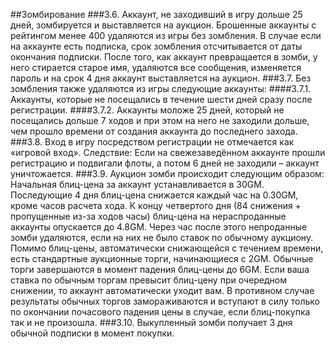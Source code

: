 ﻿##Зомбирование
###3.6.
Аккаунт, не заходивший в игру дольше 25 дней, зомбируется и выставляется на аукцион. Брошенные аккаунты с рейтингом менее 400 удаляются из игры без зомбления. В случае если на аккаунте есть подписка, срок зомбления отсчитывается от даты окончания подписки. После того, как аккаунт превращается в зомби, у него стирается старое имя, удаляются все сообщения, изменяется пароль и на срок 4 дня аккаунт выставляется на аукцион.
###3.7.
Без зомбления также удаляются из игры следующие аккаунты:
####3.7.1.
Аккаунты, которые не посещались в течение шести дней сразу после регистрации.
####3.7.2.
Аккаунты моложе 25 дней, который не посещались дольше 7 ходов и при этом на него не заходили дольше, чем прошло времени от создания аккаунта до последнего захода.
###3.8.
Вход в игру посредством регистрации не отмечается как «игровой вход». Следствие: Если на свежезаведённом аккаунте прошли регистрацию и подвигали флоты, а потом 6 дней не заходили – аккаунт уничтожается.
###3.9.
Аукцион зомби происходит следующим образом: Начальная блиц-цена за аккаунт устанавливается в 30GM. Последующие 4 дня блиц-цена снижается каждый час на 0.30GM, кроме часов расчета хода. К концу четвертого дня (84 снижения + пропущенные из-за ходов часы) блиц-цена на нераспроданные аккаунты опускается до 4.8GM. Через час после этого непроданные зомби удаляются, если на них не было ставок по обычному аукциону. Помимо блиц-цены, автоматически снижающейся с течением времени, есть стандартные аукционные торги, начинающиеся с 2GM. Обычные торги завершаются в момент падения блиц-цены до 6GM. Если ваша ставка по обычным торгам превысит блиц-цену при очередном снижении, то аккаунт автоматически уходит вам. В противном случае результаты обычных торгов замораживаются и вступают в силу только по окончании почасового падения цены в случае, если блиц-покупка так и не произошла.
###3.10.
Выкупленный зомби получает 3 дня обычной подписки в момент покупки.